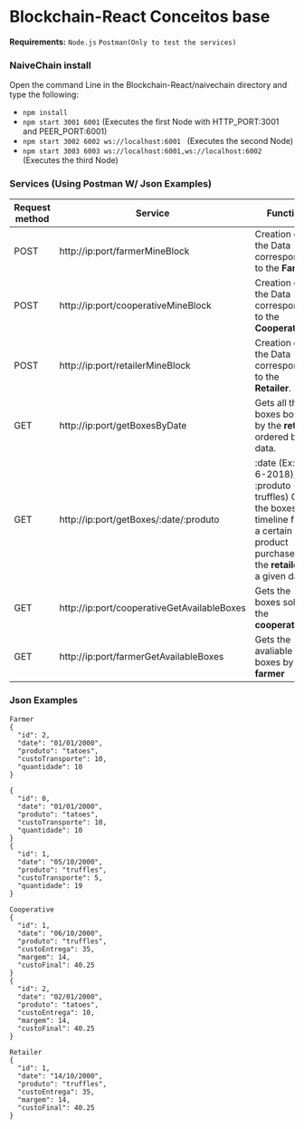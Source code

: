 # Blockchain-React Conceitos base

**Requirements:** 
`Node.js`
`Postman(Only to test the services)`

### NaiveChain install

Open the command Line in the Blockchain-React/naivechain directory and type the following:

* `npm install` 
* `npm start 3001 6001` (Executes the first Node with HTTP_PORT:3001 and PEER_PORT:6001)
* `npm start 3002 6002 ws://localhost:6001 ` (Executes the second Node)
* `npm start 3003 6003 ws://localhost:6001,ws://localhost:6002` (Executes the third Node)

### Services (Using Postman W/ Json Examples)
Request method | Service      | Function
-------------- | ------------ | -------------
POST | http://ip:port/farmerMineBlock | Creation of the Data corresponding to the **Farmer**.
POST | http://ip:port/cooperativeMineBlock | Creation of the Data corresponding to the **Cooperative**.
POST | http://ip:port/retailerMineBlock | Creation of the Data corresponding to the **Retailer**.
 GET | http://ip:port/getBoxesByDate | Gets all the boxes bought by the **retailer** ordered by data.
 GET | http://ip:port/getBoxes/:date/:produto |  :date (Ex: 14-6-2018), :produto (Ex: truffles) Gets the boxes timeline from a certain product purchased by the **retailer** in a given date.
 GET | http://ip:port/cooperativeGetAvailableBoxes | Gets the boxes sold by the **cooperative**
 GET | http://ip:port/farmerGetAvailableBoxes | Gets the avaliable boxes by the **farmer**

### Json Examples

```
Farmer
{
  "id": 2,
  "date": "01/01/2000",
  "produto": "tatoes",
  "custoTransporte": 10,
  "quantidade": 10
}
 
{
  "id": 0,
  "date": "01/01/2000",
  "produto": "tatoes",
  "custoTransporte": 10,
  "quantidade": 10
}
{
  "id": 1,
  "date": "05/10/2000",
  "produto": "truffles",
  "custoTransporte": 5,
  "quantidade": 19
}
```
```
Cooperative
{
  "id": 1,
  "date": "06/10/2000",
  "produto": "truffles",
  "custoEntrega": 35,
  "margem": 14,
  "custoFinal": 40.25
}
{
  "id": 2,
  "date": "02/01/2000",
  "produto": "tatoes",
  "custoEntrega": 10,
  "margem": 14,
  "custoFinal": 40.25
}
```
```
Retailer
{
  "id": 1,
  "date": "14/10/2000",
  "produto": "truffles",
  "custoEntrega": 35,
  "margem": 14,
  "custoFinal": 40.25
}
```
